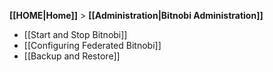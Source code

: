 **[[HOME|Home]]** > **[[Administration|Bitnobi Administration]]**
- [[Start and Stop Bitnobi]]
- [[Configuring Federated Bitnobi]]
- [[Backup and Restore]]




